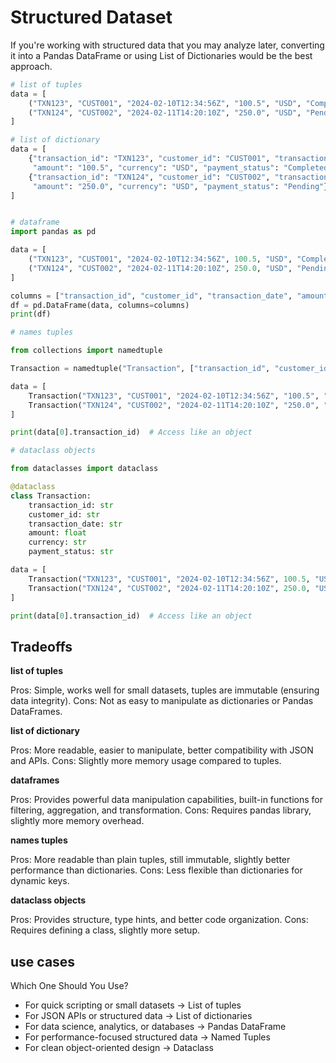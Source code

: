 # Structured Dataset

If you're working with structured data that you may analyze later, converting it into a Pandas DataFrame or using List of Dictionaries would be the best approach.

```py
# list of tuples
data = [
    ("TXN123", "CUST001", "2024-02-10T12:34:56Z", "100.5", "USD", "Completed"),
    ("TXN124", "CUST002", "2024-02-11T14:20:10Z", "250.0", "USD", "Pending"),
]

# list of dictionary
data = [
    {"transaction_id": "TXN123", "customer_id": "CUST001", "transaction_date": "2024-02-10T12:34:56Z",
     "amount": "100.5", "currency": "USD", "payment_status": "Completed"},
    {"transaction_id": "TXN124", "customer_id": "CUST002", "transaction_date": "2024-02-11T14:20:10Z",
     "amount": "250.0", "currency": "USD", "payment_status": "Pending"},
]


# dataframe
import pandas as pd

data = [
    ("TXN123", "CUST001", "2024-02-10T12:34:56Z", 100.5, "USD", "Completed"),
    ("TXN124", "CUST002", "2024-02-11T14:20:10Z", 250.0, "USD", "Pending"),
]

columns = ["transaction_id", "customer_id", "transaction_date", "amount", "currency", "payment_status"]
df = pd.DataFrame(data, columns=columns)
print(df)

# names tuples

from collections import namedtuple

Transaction = namedtuple("Transaction", ["transaction_id", "customer_id", "transaction_date", "amount", "currency", "payment_status"])

data = [
    Transaction("TXN123", "CUST001", "2024-02-10T12:34:56Z", "100.5", "USD", "Completed"),
    Transaction("TXN124", "CUST002", "2024-02-11T14:20:10Z", "250.0", "USD", "Pending"),
]

print(data[0].transaction_id)  # Access like an object

# dataclass objects

from dataclasses import dataclass

@dataclass
class Transaction:
    transaction_id: str
    customer_id: str
    transaction_date: str
    amount: float
    currency: str
    payment_status: str

data = [
    Transaction("TXN123", "CUST001", "2024-02-10T12:34:56Z", 100.5, "USD", "Completed"),
    Transaction("TXN124", "CUST002", "2024-02-11T14:20:10Z", 250.0, "USD", "Pending"),
]

print(data[0].transaction_id)  # Access like an object

```

## Tradeoffs

**list of tuples**

Pros: Simple, works well for small datasets, tuples are immutable (ensuring data integrity).
Cons: Not as easy to manipulate as dictionaries or Pandas DataFrames.

**list of dictionary**

Pros: More readable, easier to manipulate, better compatibility with JSON and APIs.
Cons: Slightly more memory usage compared to tuples.

**dataframes**

Pros: Provides powerful data manipulation capabilities, built-in functions for filtering, aggregation, and transformation.
Cons: Requires pandas library, slightly more memory overhead.

**names tuples**

Pros: More readable than plain tuples, still immutable, slightly better performance than dictionaries.
Cons: Less flexible than dictionaries for dynamic keys.

**dataclass objects**

Pros: Provides structure, type hints, and better code organization.
Cons: Requires defining a class, slightly more setup.

## use cases

Which One Should You Use?

- For quick scripting or small datasets → List of tuples
- For JSON APIs or structured data → List of dictionaries
- For data science, analytics, or databases → Pandas DataFrame
- For performance-focused structured data → Named Tuples
- For clean object-oriented design → Dataclass
